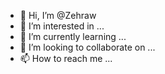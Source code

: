 - 👋 Hi, I’m @Zehraw
- 👀 I’m interested in ...
- 🌱 I’m currently learning ...
- 💞️ I’m looking to collaborate on ...
- 📫 How to reach me ...

<!---
Zehraw/Zehraw is a ✨ special ✨ repository because its `README.md` (this file) appears on your GitHub profile.
You can click the Preview link to take a look at your changes.
--->
